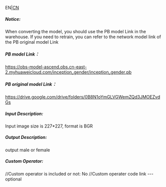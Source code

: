 EN|[CN](Readme_cn.md)
##### Notice:
When converting the model, you should use the PB model Link in the warehouse. If you need to retrain, you can refer to the network model link of the PB original model Link

##### PB model Link：
https://obs-model-ascend.obs.cn-east-2.myhuaweicloud.com/inception_gender/inception_gender.pb

##### PB original model Link：
https://drive.google.com/drive/folders/0B8N1oYmGLVGWemZQd3JMOEZvdGs

##### Input Description:
Input image size is 227*227, format is BGR

##### Output Description:
output male or female

##### Custom Operator:
//Custom operator is included or not: No
//Custom operater code link ---optional


